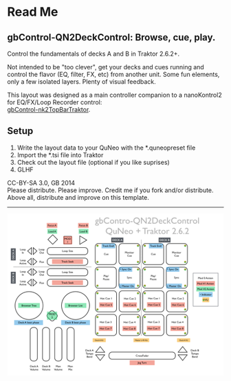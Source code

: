 # Read Me

## gbControl-QN2DeckControl: Browse, cue, play.

Control the fundamentals of decks A and B in Traktor 2.6.2+.

Not intended to be "too clever", get your decks and cues running and control the flavor (EQ, filter, FX, etc) from another unit. Some fun elements, only a few isolated layers. Plenty of visual feedback.

This layout was designed as a main controller companion to a nanoKontrol2 for EQ/FX/Loop Recorder control:  
[gbControl-nk2TopBarTraktor](https://github.com/GreyBurkart/gbControl-nk2TopBarTraktor).

## Setup

1. Write the layout data to your QuNeo with the *.quneopreset file
2. Import the *.tsi file into Traktor
3. Check out the layout file (optional if you like suprises)
4. GLHF

CC-BY-SA 3.0, GB 2014  
Please distribute. Please improve. Credit me if you fork and/or distribute. Above all, distribute and improve on this template.

---

![](gbControl-QN2DeckControl.png)